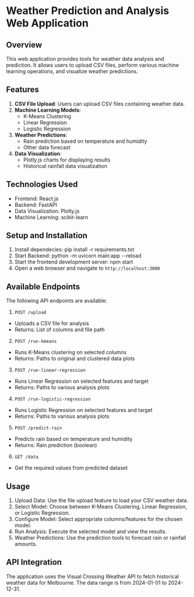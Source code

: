 # Weather Prediction and Analysis Web Application

## Overview

This web application provides tools for weather data analysis and prediction. It allows users to upload CSV files, perform various machine learning operations, and visualize weather predictions.

## Features

1. **CSV File Upload**: Users can upload CSV files containing weather data.
2. **Machine Learning Models**:
   - K-Means Clustering
   - Linear Regression
   - Logistic Regression
3. **Weather Predictions**:
   - Rain prediction based on temperature and humidity
   - Other data forecast
4. **Data Visualization**:
   - Plotly.js charts for displaying results
   - Historical rainfall data visualization

## Technologies Used

- Frontend: React.js
- Backend: FastAPI
- Data Visualization: Plotly.js
- Machine Learning: scikit-learn

## Setup and Installation

1. Install dependecies:
pip install -r requirements.txt
2. Start Backend:
python -m uvicorn main:app --reload
3. Start the frontend development server:
npm start
4. Open a web browser and navigate to `http://localhost:3000`

## Available Endpoints

The following API endpoints are available:

1. `POST /upload`
- Uploads a CSV file for analysis
- Returns: List of columns and file path

2. `POST /run-kmeans`
- Runs K-Means clustering on selected columns
- Returns: Paths to original and clustered data plots

3. `POST /run-linear-regression`
- Runs Linear Regression on selected features and target
- Returns: Paths to various analysis plots

4. `POST /run-logistic-regression`
- Runs Logistic Regression on selected features and target
- Returns: Paths to various analysis plots

5. `POST /predict-rain`
- Predicts rain based on temperature and humidity
- Returns: Rain prediction (boolean)

6. `GET /data`
- Get the required values from predicted dataset

## Usage

1. Upload Data: Use the file upload feature to load your CSV weather data.
2. Select Model: Choose between K-Means Clustering, Linear Regression, or Logistic Regression.
3. Configure Model: Select appropriate columns/features for the chosen model.
4. Run Analysis: Execute the selected model and view the results.
5. Weather Predictions: Use the prediction tools to forecast rain or rainfall amounts.

## API Integration

The application uses the Visual Crossing Weather API to fetch historical weather data for Melbourne. The data range is from 2024-01-01 to 2024-12-31.